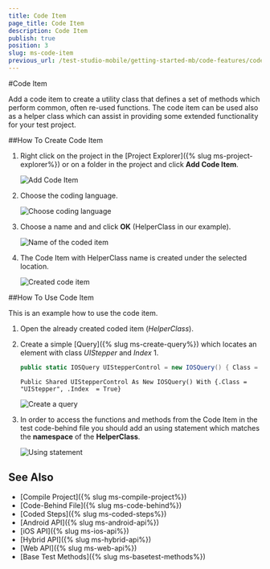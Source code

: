 ```yaml
---
title: Code Item
page_title: Code Item
description: Code Item
publish: true
position: 3
slug: ms-code-item
previous_url: /test-studio-mobile/getting-started-mb/code-features/code-item,/test-studio-mobile/getting-started-mb/code-features
---
```

#Code Item

Add a code item to create a utility class that defines a set of methods which perform common, often re-used functions. The code item can be used also as a helper class which can assist in providing some extended functionality for your test project.

##How To Create Code Item

1. Right click on the project in the [Project Explorer]({% slug ms-project-explorer%}) or on a folder in the project and click **Add Code Item**.

	![Add Code Item](/img/test-studio-mobile/getting-started-mb/coded-features/code-item/fig1.png)

2. Choose the coding language.

	![Choose coding language](/img/test-studio-mobile/getting-started-mb/coded-features/code-item/fig7.png)

3. Choose a name and and click **OK** (HelperClass in our example). 

	![Name of the coded item](/img/test-studio-mobile/getting-started-mb/coded-features/code-item/fig2.png)

4. The Code Item with HelperClass name is created under the selected location.

	![Created code item](/img/test-studio-mobile/getting-started-mb/coded-features/code-item/fig3.png)

##How To Use Code Item

This is an example how to use the code item.

1. Open the already created coded item (*HelperClass*).

2. Create a simple [Query]({% slug ms-create-query%}) which locates an element with class *UIStepper* and *Index* 1.

	```C#
	public static IOSQuery UIStepperControl = new IOSQuery() { Class = "UIStepper", Index = 1};
	```

	```VB
	Public Shared UIStepperControl As New IOSQuery() With {.Class = "UIStepper", .Index  = True}
	``` 

	![Create a query](/img/test-studio-mobile/getting-started-mb/coded-features/code-item/fig4.png)

3. In order to access the functions and methods from the Code Item in the test code-behind file you should add an using statement which matches the **namespace** of the **HelperClass**.

	![Using statement](/img/test-studio-mobile/getting-started-mb/coded-features/code-item/fig5.png)


See Also
--------

* [Compile Project]({% slug ms-compile-project%})
* [Code-Behind File]({% slug ms-code-behind%})
* [Coded Steps]({% slug ms-coded-steps%})
* [Android API]({% slug ms-android-api%})
* [iOS API]({% slug ms-ios-api%})
* [Hybrid API]({% slug ms-hybrid-api%})
* [Web API]({% slug ms-web-api%})
* [Base Test Methods]({% slug ms-basetest-methods%})